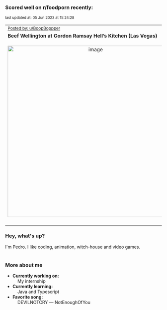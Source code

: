 ### Scored well on r/foodporn recently:

<p align="left"><sub>last updated at: 05 Jun 2023 at 15:24:28</sub></p>

|   |
| --- |
| <sub>[Posted by: u/BoopBoppper][source]</sub> |
| **Beef Wellington at Gordon Ramsay Hell’s Kitchen (Las Vegas)** | 
|<p align="center"> <img alt="image" src="https://i.redd.it/ytc26qmxzi3b1.jpg" width="550" /> </p>|
|   |

### Hey, what's up?

I'm Pedro. I like coding, animation, witch-house and video games.<br><br>

### More about me
- **Currently working on:**  
&nbsp;&nbsp;&nbsp;&nbsp;My internship
- **Currently learning:**  
&nbsp;&nbsp;&nbsp;&nbsp;Java and Typescript
- **Favorite song:**  
&nbsp;&nbsp;&nbsp;&nbsp;DEVILNOTCRY — NotEnoughOfYou<br><br>

  



  
  
  
[linkedin]: https://linkedin.com/in/pedro-h-r-gomes-8a487b14a/
[gmail]: mailto:pilique11@gmail.com
[source]: https://reddit.com/r/FoodPorn/comments/13y22my/beef_wellington_at_gordon_ramsay_hells_kitchen/
[redditAPI]: https://www.reddit.com/dev/api/
